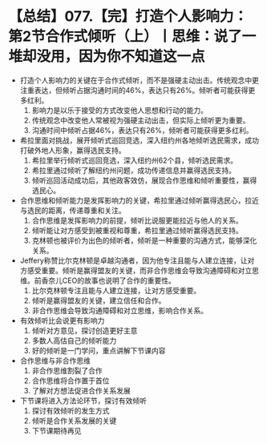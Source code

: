 # 【总结】077.【完】打造个人影响力：第2节合作式倾听（上）丨思维：说了一堆却没用，因为你不知道这一点

-   打造个人影响力的关键在于合作式倾听，而不是强硬主动出击。传统观念中更注重表达，但倾听占据沟通时间的46%，表达只有26%。倾听者可能获得更多红利。
    1.  影响力是以乐于接受的方式改变他人思想和行动的能力。
    2.  传统观念中改变他人常被视为强硬主动出击，但实际上倾听更为重要。
    3.  沟通时间中倾听占据46%，表达只有26%，倾听者可能获得更多红利。
-   希拉里面对挑战，展开倾听式巡回竞选，深入纽约州各地倾听选民需求，成功打破外地人形象，赢得选民支持。
    1.  希拉里举行倾听式巡回竞选，深入纽约州62个县，倾听选民需求。
    2.  希拉里通过倾听了解纽约州问题，成功传递信息并赢得选民支持。
    3.  倾听巡回活动成功后，其他政客效仿，展现合作思维和倾听重要性，赢得选民心。
-   合作思维和倾听能力是发挥影响力的关键，希拉里通过倾听赢得选民心，拉近与选民的距离，传递尊重和关注。
    1.  合作思维是发挥影响力的前提，倾听比说服更能拉近与他人的关系。
    2.  倾听能让对方感受到被重视和尊重，希拉里通过倾听赢得选民支持。
    3.  克林顿也被评价为出色的倾听者，倾听是一种重要的沟通方式，能够深化关系。
-   Jeffery称赞比尔克林顿是卓越沟通者，因为他专注且能与人建立连接，让对方感受重要。倾听是赢得盟友的关键，而非合作思维会导致沟通障碍和对立思维。前香奈儿CEO的故事也说明了合作的重要性。
    1.  比尔克林顿专注且能与人建立连接，让对方感受重要。
    2.  倾听是赢得盟友的关键，建立信任和合作。
    3.  非合作思维会导致沟通障碍和对立思维，影响合作关系。
-   有效倾听比会说更有影响力
    1.  倾听对方意见，探讨创造更好主意
    2.  多数人高估自己的倾听能力
    3.  好的倾听是一门学问，重点讲解下节课内容
-   合作思维与非合作思维
    1.  非合作思维割裂了合作
    2.  合作思维将合作置于首位
    3.  了解对方想法促进合作关系发展
-   下节课将进入方法论环节，探讨有效倾听
    1.  探讨有效倾听的发生方式
    2.  倾听是合作关系发展的关键
    3.  下节课期待再见